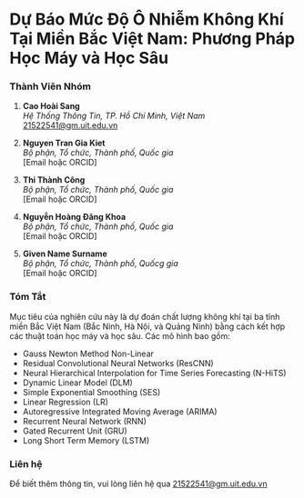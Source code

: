 # Dự Báo Mức Độ Ô Nhiễm Không Khí Tại Miền Bắc Việt Nam: Phương Pháp Học Máy và Học Sâu

### Thành Viên Nhóm

1. **Cao Hoài Sang**  
   _Hệ Thống Thông Tin, TP. Hồ Chí Minh, Việt Nam_  
   [21522541@gm.uit.edu.vn](mailto:21522541@gm.uit.edu.vn)

2. **Nguyen Tran Gia Kiet**  
   _Bộ phận, Tổ chức, Thành phố, Quốc gia_  
   [Email hoặc ORCID]

3. **Thi Thành Công**  
   _Bộ phận, Tổ chức, Thành phố, Quốc gia_  
   [Email hoặc ORCID]

4. **Nguyễn Hoàng Đăng Khoa**  
   _Bộ phận, Tổ chức, Thành phố, Quốc gia_  
   [Email hoặc ORCID]

5. **Given Name Surname**  
   _Bộ phận, Tổ chức, Thành phố, Quốcg gia_  
   [Email hoặc ORCID]

### Tóm Tắt

Mục tiêu của nghiên cứu này là dự đoán chất lượng không khí tại ba tỉnh miền Bắc Việt Nam (Bắc Ninh, Hà Nội, và Quảng Ninh) bằng cách kết hợp các thuật toán học máy và học sâu. Các mô hình bao gồm:

- Gauss Newton Method Non-Linear
- Residual Convolutional Neural Networks (ResCNN)
- Neural Hierarchical Interpolation for Time Series Forecasting (N-HiTS)
- Dynamic Linear Model (DLM)
- Simple Exponential Smoothing (SES)
- Linear Regression (LR)
- Autoregressive Integrated Moving Average (ARIMA)
- Recurrent Neural Network (RNN)
- Gated Recurrent Unit (GRU)
- Long Short Term Memory (LSTM)

### Liên hệ

Để biết thêm thông tin, vui lòng liên hệ qua [21522541@gm.uit.edu.vn](mailto:21522541@gm.uit.edu.vn)
